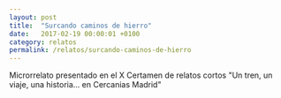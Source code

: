 ```yaml
---
layout: post
title:  "Surcando caminos de hierro"
date:   2017-02-19 00:00:01 +0100
category: relatos
permalink: /relatos/surcando-caminos-de-hierro
---
```

Microrrelato presentado en el X Certamen de relatos cortos "Un tren, un viaje, una
historia... en Cercanias Madrid"
